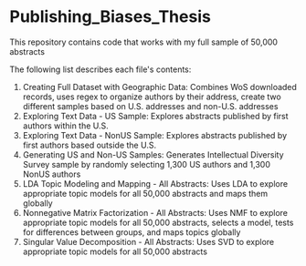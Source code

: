 # Publishing_Biases_Thesis
This repository contains code that works with my full sample of 50,000 abstracts

The following list describes each file's contents:

1. Creating Full Dataset with Geographic Data: Combines WoS downloaded records, uses regex to organize authors by their address, create two different samples based on U.S. addresses and non-U.S. addresses
2. Exploring Text Data - US Sample: Explores abstracts published by first authors within the U.S.
3. Exploring Text Data - NonUS Sample: Explores abstracts published by first authors based outside the U.S.
4. Generating US and Non-US Samples: Generates Intellectual Diversity Survey sample by randomly selecting 1,300 US authors and 1,300 NonUS authors
5. LDA Topic Modeling and Mapping - All Abstracts: Uses LDA to explore appropriate topic models for all 50,000 abstracts and maps them globally
6. Nonnegative Matrix Factorization - All Abstracts: Uses NMF to explore appropriate topic models for all 50,000 abstracts, selects a model, tests for differences between groups, and maps topics globally
7. Singular Value Decomposition - All Abstracts: Uses SVD to explore appropriate topic models for all 50,000 abstracts
